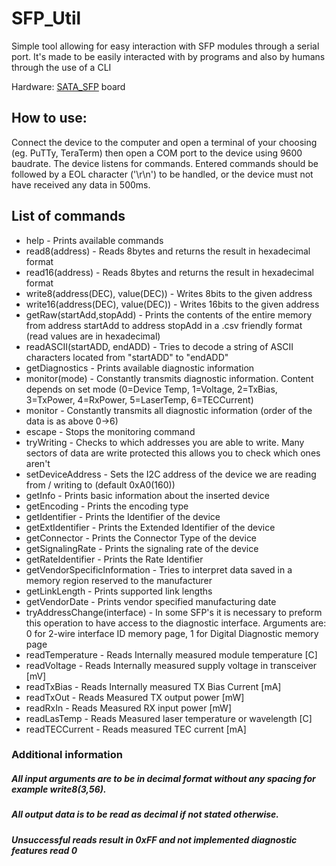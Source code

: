 
# SFP_Util
Simple tool allowing for easy interaction with SFP modules through a serial port. It's made to be easily interacted with by programs and also by humans through the use of a CLI

Hardware: [SATA_SFP](https://github.com/sinara-hw/SATA_SFP) board

## How to use:

Connect the device to the computer and open a terminal of your choosing (eg. PuTTy, TeraTerm) then open a COM port to the device using 9600 baudrate. The device listens for commands.  Entered commands should be followed by a EOL character ('\r\n') to be handled, or the device must not have received any data in 500ms.

## List of commands
- help - Prints available commands
- read8(address)  - Reads 8bytes and returns the result in hexadecimal format
- read16(address) - Reads 8bytes and returns the result in hexadecimal format
- write8(address(DEC), value(DEC))  - Writes 8bits to the given address
- write16(address(DEC), value(DEC)) - Writes 16bits to the given address
- getRaw(startAdd,stopAdd) - Prints the contents of the entire memory from address startAdd to address stopAdd in a .csv friendly format (read values are in hexadecimal)
- readASCII(startADD, endADD) - Tries to decode a string of ASCII characters located from "startADD" to "endADD"
- getDiagnostics - Prints available diagnostic information
- monitor(mode) - Constantly transmits diagnostic information. Content depends on set mode (0=Device Temp, 1=Voltage, 2=TxBias, 3=TxPower, 4=RxPower, 5=LaserTemp, 6=TECCurrent)
- monitor - Constantly transmits all diagnostic information (order of the data is as above 0->6)
- escape - Stops the monitoring command
- tryWriting - Checks to which addresses you are able to write. Many sectors of data are write protected this allows you to check which ones aren't
- setDeviceAddress - Sets the I2C address of the device we are reading from / writing to (default 0xA0(160))
- getInfo - Prints basic information about the inserted device
- getEncoding - Prints the encoding type
- getIdentifier - Prints the Identifier of the device
- getExtIdentifier - Prints the Extended Identifier of the device
- getConnector - Prints the Connector Type of the device
- getSignalingRate - Prints the signaling rate of the device
- getRateIdentifier - Prints the Rate Identifier
- getVendorSpecificInformation - Tries to interpret data saved in a memory region reserved to the manufacturer
- getLinkLength - Prints supported link lengths
- getVendorDate - Prints vendor specified manufacturing date
- tryAddressChange(interface) - In some SFP's it is necessary to preform this operation to have access to the diagnostic interface. Arguments are: 0 for 2-wire interface ID memory page, 1 for Digital Diagnostic memory page
- readTemperature - Reads Internally measured module temperature [C]
- readVoltage - Reads Internally measured supply voltage in transceiver [mV]
- readTxBias - Reads Internally measured TX Bias Current [mA]
- readTxOut - Reads Measured TX output power [mW]
- readRxIn - Reads Measured RX input power [mW]
- readLasTemp - Reads Measured laser temperature or wavelength [C]
- readTECCurrent - Reads measured TEC current [mA]



### Additional information
##### All input arguments are to be in decimal format without any spacing for example write8(3,56).
##### All output data is to be read as decimal if not stated otherwise.
##### Unsuccessful reads result in 0xFF and not implemented diagnostic features read 0

